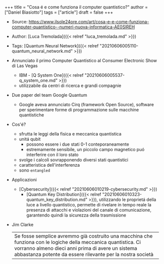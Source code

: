 +++
title = "Cosa é e come funziona il computer quantistico?"
author = ["Daniel Biasiotto"]
tags = ["article"]
draft = false
+++

-   Source: <https://www.ilsole24ore.com/art/cosa-e-e-come-funziona-computer-quantistico--numeri-nuova-informatica-AE0SlREH>
-   Author: [Luca Tremolada]({{< relref "luca_tremolada.md" >}})
-   Tags: [Quantum Neural Network]({{< relref "20210606005110-quantum_neural_network.md" >}})

-   Annunciato il primo Computer Quantistico al Consumer Electronic Show di Las Vegas
    -   IBM - [Q System One]({{< relref "20210606005537-q_system_one.md" >}})
    -   utilizzabile da centri di ricerca e grandi compagnie
-   Due paper del team Google Quantum
    -   Google aveva annunciato Cirq (framework Open Source), software per sperimentare forme di programmazione sulle macchine quantistiche

-   Cos'é?
    -   sfrutta le leggi della fisica e meccanica quantistica
    -   unitá qubit
        -   possono essere i due stati 0-1 conteporaneamente
        -   estremamente sensibile, un piccolo campo magnetico puó interferire con il loro stato
    -   svolge i calcoli sovrapponendo diversi stati quantistici
    -   caratteristica dell'interferenza
    -   sono `entangled`

-   Applicazioni
    -   [Cybersecurity]({{< relref "20210606010219-cybersecurity.md" >}})
        -   [Quantum Key Distribution]({{< relref "20210606010323-quantum_key_distribution.md" >}}), utilizzando le proprietá della luce a livello quantistico, permette di rivelare in tempo reale la presenza di attacchi e violazioni del canale di comunicazione, garantendo quindi la sicurezza della trasmissione

-   Jim Clarke

    |                                                                                                                                                                                                                                    |
    |------------------------------------------------------------------------------------------------------------------------------------------------------------------------------------------------------------------------------------|
    | Se fosse semplice avremmo già costruito una macchina che funziona con le logiche della meccanica quantistica. Ci vorranno almeno dieci anni prima di avere un sistema abbastanza potente da essere rilevante per la nostra società |